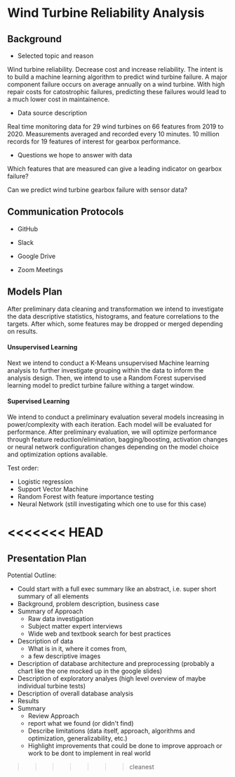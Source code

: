 # Wind Turbine Reliability Analysis

## Background

* Selected topic and reason


Wind turbine reliability. Decrease cost and increase reliability. The intent is to build a machine learning algorithm to predict wind turbine failure. A major component failure occurs on average annually on a wind turbine. With high repair costs for catostrophic failures, predicting these failures would lead to a much lower cost in maintainence. 

* Data source description

Real time monitoring data for 29 wind turbines on 66 features from 2019 to 2020. Measurements averaged and recorded every 10 minutes. 10 million records for 19 features of interest for gearbox performance. 

* Questions we hope to answer with data 

Which features that are measured can give a leading indicator on gearbox failure?

Can we predict wind turbine gearbox failure with sensor data?

## Communication Protocols 

* GitHub

* Slack

* Google Drive

* Zoom Meetings 


## Models Plan
After preliminary data cleaning and transformation we intend to investigate the data descriptive statistics, histograms, and feature correlations to the targets. After which, some features may be dropped or merged depending on results. 

#### Unsupervised Learning
Next we intend to conduct a K-Means unsupervised Machine learning analysis to further investigate grouping within the data to inform the analysis design. Then, we intend to use a Random Forest supervised learning model to predict turbine failure withing a target window. 

#### Supervised Learning
We intend to conduct a preliminary evaluation several models increasing in power/complexity with each iteration. Each model will be evaluated for performance. After preliminary evaluation, we will optimize performance through feature reduction/elimination, bagging/boosting, activation changes or neural network configuration changes depending on the model choice and optimization options available. 

Test order:
  * Logistic regression
  * Support Vector Machine
  * Random Forest with feature importance testing
  * Neural Network (still investigating which one to use for this case)

 
<<<<<<< HEAD
=======
 ## Presentation Plan
 Potential Outline:
   * Could start with a full exec summary like an abstract, i.e. super short summary of all elements
   * Background, problem description, business case
   * Summary of  Approach
       * Raw data investigation
       * Subject matter expert interviews
       * Wide web and textbook search for best practices
   * Description of data
       * What is in it, where it comes from, 
       * a few descriptive images
   * Description of database architecture and preprocessing (probably a chart like the one mocked up in the google slides)
   * Description of exploratory analyes (high level overview of maybe individual turbine tests)
   * Description of overall database analysis 
   * Results
   * Summary
       * Review Approach
       * report what we found (or didn't find)
       * Describe limitations (data itself, approach, algorithms and optimization, generalizability, etc.)
       * Highlight improvements that could be done to improve approach or work to be dont to implement in real world
       
       
 
 
 
 
 
 
 
 
 
 
 
 
>>>>>>> cleanest

